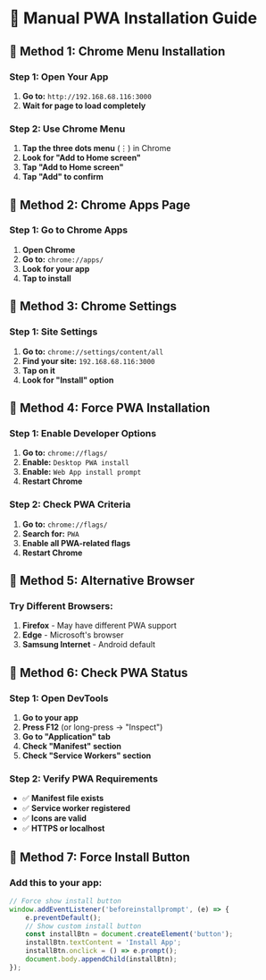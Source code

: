 # 📱 Manual PWA Installation Guide

## 🔧 **Method 1: Chrome Menu Installation**

### **Step 1: Open Your App**
1. **Go to:** `http://192.168.68.116:3000`
2. **Wait for page to load completely**

### **Step 2: Use Chrome Menu**
1. **Tap the three dots menu** (⋮) in Chrome
2. **Look for "Add to Home screen"**
3. **Tap "Add to Home screen"**
4. **Tap "Add" to confirm**

## 🔧 **Method 2: Chrome Apps Page**

### **Step 1: Go to Chrome Apps**
1. **Open Chrome**
2. **Go to:** `chrome://apps/`
3. **Look for your app**
4. **Tap to install**

## 🔧 **Method 3: Chrome Settings**

### **Step 1: Site Settings**
1. **Go to:** `chrome://settings/content/all`
2. **Find your site:** `192.168.68.116:3000`
3. **Tap on it**
4. **Look for "Install" option**

## 🔧 **Method 4: Force PWA Installation**

### **Step 1: Enable Developer Options**
1. **Go to:** `chrome://flags/`
2. **Enable:** `Desktop PWA install`
3. **Enable:** `Web App install prompt`
4. **Restart Chrome**

### **Step 2: Check PWA Criteria**
1. **Go to:** `chrome://flags/`
2. **Search for:** `PWA`
3. **Enable all PWA-related flags**
4. **Restart Chrome**

## 🔧 **Method 5: Alternative Browser**

### **Try Different Browsers:**
1. **Firefox** - May have different PWA support
2. **Edge** - Microsoft's browser
3. **Samsung Internet** - Android default

## 🔧 **Method 6: Check PWA Status**

### **Step 1: Open DevTools**
1. **Go to your app**
2. **Press F12** (or long-press → "Inspect")
3. **Go to "Application" tab**
4. **Check "Manifest" section**
5. **Check "Service Workers" section**

### **Step 2: Verify PWA Requirements**
- ✅ **Manifest file exists**
- ✅ **Service worker registered**
- ✅ **Icons are valid**
- ✅ **HTTPS or localhost**

## 🔧 **Method 7: Force Install Button**

### **Add this to your app:**
```javascript
// Force show install button
window.addEventListener('beforeinstallprompt', (e) => {
    e.preventDefault();
    // Show custom install button
    const installBtn = document.createElement('button');
    installBtn.textContent = 'Install App';
    installBtn.onclick = () => e.prompt();
    document.body.appendChild(installBtn);
});
```
